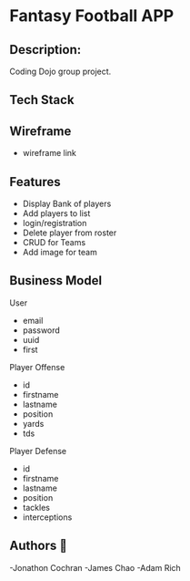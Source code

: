 
# Fantasy Football APP

## Description:
Coding Dojo group project.
## Tech Stack

## Wireframe 
- wireframe link 

## Features
- Display Bank of players
- Add players to list 
- login/registration
- Delete player from roster
- CRUD for Teams
- Add image for team  

## Business Model 
User
- email
- password 
- uuid
- first 

Player Offense 
- id
- firstname
- lastname
- position
- yards
- tds

Player Defense 
- id 
- firstname
- lastname
- position
- tackles
- interceptions

## Authors :wave:
-Jonathon Cochran
-James Chao
-Adam Rich
